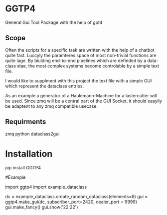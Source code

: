 # GGTP4
General Gui Tool Package with the help of gpt4

## Scope
Often the scripts for a specific task are written with the help of a chatbot quite fast. Luccyly the paramteres space of most non-trivial functions are quite lage.
By biulding end-to-end pipelines which are definded by a data-class stae, the most complex systems become controlable by a simple text file.

I would like to supplment with this project the text file with a simple GUI which represent the dataclass entries.

As an example a generator of a Haulemann-Machine for a lastercutter will be used. Since zmq will be a central part of the GUI Socket, it should easyily be adaptent to any zmq compatible usecase.

## Requirments
zmq
python
dataclass2gui

# Installation
pip install GGTP4

#Example

import ggtp4
import example_dataclass

dc = example_dataclass.create_random_dataclass(elements=8)
gui = ggtp4.make_gui(dc, subscriber_port=2420, dealer_port = 9999)
gui.make_fancy()
gui.show('22:22')
